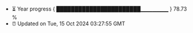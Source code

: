 - ⏳ Year progress { ███████████████████████▁▁▁▁▁▁▁ } 78.73 %
- ⏰ Updated on Tue, 15 Oct 2024 03:27:55 GMT

